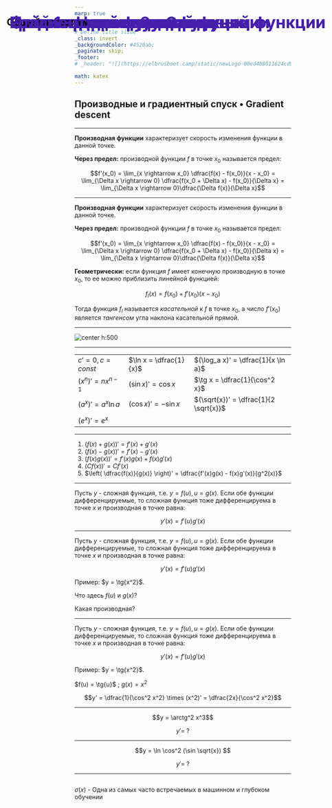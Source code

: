 ```yaml
---
marp: true


# Define title slide
_class: invert
_backgroundColor: #4520ab;
_paginate: skip;
_footer: 
# _header: "![](https://elbrusboot.camp/static/newLogo-00ed4b8011624cd94aa1812d35f25088.svg)"

math: katex
---
```


<style>
img[alt~="center"] {
  display: block;
  margin: 0 auto;
}
h1 {
  position: absolute;
  left: 77px;
  top: 20px;
  right: 80px;
  height: 70px;
  line-height: 70px;
  margin-bottom: 20px;
  color: #4520ab;
  font-size: 28pt
}

h3 {
  position: absolute;
  left: 70px;
  top: 60px;
  font-size: 17pt;
  /* right: 80px; */
  /* height: 70px; */
  /* line-height: 70px; */
  /* margin-bottom: 20px; */
  color: black; 
  font-style: normal;
}

a {
  color: #4520ab;
}

  .container {
    height: 100%;
    overflow: hidden;
  }

  .data-container {
    height: 73%;
    display: flex;
    align-items: center;
  }

  .image-container {
    width: 49%;
    height:100%;
  }

  .table-container {
    
  }

</style>

# Фаза 1 • Неделя 2 • Среда

## Производные и градиентный спуск • Gradient descent
---
<!--- backgroundColor: white --->
<!--- paginate: true --->
<!-- header: "![](aux/Elbrus-bootcamp-RU.png)" -->

<style>
header {
    height: 675px;
    right: 20px;
    /* margin-bottom: 80px; */
}
header img {
    height: 60px;
    float: right;
 }
</style>

# Производная функции

**Производная функции** характеризует скорость изменения функции в данной точке. 

**Через предел:** производной функции $f$ в точке $x_0$ называется предел:

$$f'(x_0) = \lim_{x \rightarrow x_0} \dfrac{f(x) - f(x_0)}{x - x_0} = \lim_{\Delta x \rightarrow 0} \dfrac{f(x_0 + \Delta x) - f(x_0)}{\Delta x} = \lim_{\Delta x \rightarrow 0}\dfrac{\Delta f(x)}{\Delta x}$$


--- 
# Производная функции

**Производная функции** характеризует скорость изменения функции в данной точке. 

**Через предел:** производной функции $f$ в точке $x_0$ называется предел:

$$f'(x_0) = \lim_{x \rightarrow x_0} \dfrac{f(x) - f(x_0)}{x - x_0} = \lim_{\Delta x \rightarrow 0} \dfrac{f(x_0 + \Delta x) - f(x_0)}{\Delta x} = \lim_{\Delta x \rightarrow 0}\dfrac{\Delta f(x)}{\Delta x}$$

**Геометрически:** если функция $f$ имеет конечную производную в точке $x_0$, то ее можно приблизить линейной функцией: 

$$f_l(x) = f(x_0) + f'(x_0)(x-x_0)$$

Тогда функция $f_l$ называется *касательной* к $f$ в точке $x_0$, а число $f'(x_0)$ является *тангенсом* угла наклона касательной прямой. 

---

# Производная функции

![center h:500](https://avatars.dzeninfra.ru/get-zen_doc/3952637/pub_5f4559d569db446e269a80e1_5f457599cd42f3302e7fdd34/scale_1200)

--- 
# Элементарные производные




||||
|-|-|-|
|$c' = 0, c = const$    | $\ln x = \dfrac{1}{x}$ | $(\log_a x)' = \dfrac{1}{x \ln a}$ |
|$(x^n)' = nx^{n-1}$    | $(\sin x)' = \cos x$   | $\tg x = \dfrac{1}{\cos^2 x}$ |
|$(a^x)'= a^x \ln a$    | $(\cos x)' = - \sin x$ | $(\sqrt{x})' = \dfrac{1}{2 \sqrt{x}}$
|$(e^x)' = e^x$         ||


--- 

# Свойства производных

1. $(f(x) + g(x))' = f'(x) + g'(x)$
2. $(f(x) - g(x))' = f'(x) - g'(x)$
3. $(f(x)g(x))' = f'(x)g(x) + f(x)g'(x)$
4. $(C f(x))' = C f'(x)$
5. $\left( \dfrac{f(x)}{g(x)} \right)' = \dfrac{f'(x)g(x) - f(x)g'(x)}{g^2(x)}$

---

# Производная сложной функции

Пусть $y$ - сложная функция, т.е. $y = f(u),  u = g(x)$. Если обе функции дифференцируемые, то сложная функция тоже дифференцируема в точке $x$ и производная в точке равна: 

$$y'(x) = f'(u)g'(x)$$

---

# Производная сложной функции

Пусть $y$ - сложная функция, т.е. $y = f(u),  u = g(x)$. Если обе функции дифференцируемые, то сложная функция тоже дифференцируема в точке $x$ и производная в точке равна: 

$$y'(x) = f'(u)g'(x)$$

Пример: $y = \tg{x^2}$. 

Что здесь $f(u)$ и $g(x)$?

Какая производная? 

---

# Производная сложной функции

Пусть $y$ - сложная функция, т.е. $y = f(u),  u = g(x)$. Если обе функции дифференцируемые, то сложная функция тоже дифференцируема в точке $x$ и производная в точке равна: 

$$y'(x) = f'(u)g'(x)$$

Пример: $y = \tg{x^2}$. 

$f(u) = \tg{u}$ \; $g(x) = x^2$

$$y' = \dfrac{1}{\cos^2 x^2} \times (x^2)' = \dfrac{2x}{\cos^2 x^2}$$





---

# Найти производную сложной функции

$$y = \arctg^2 x^3$$

$$ y' = \; ? $$

--- 

# Найти производную сложной функции

$$y = \ln \cos^2 (\sin \sqrt{x}) $$

$$ y'=\; ?$$

--- 
# Найти производную функции

<div class = "container">
<div class="text">

$\sigma (x)$ - Одна из самых часто встречаемых в машинном и глубоком обучении

</div> 

</div> 
  <div class="data-container">
    <div class="image-container">
      <img src="https://www.researchgate.net/publication/358908601/figure/fig6/AS:1132634126200844@1647052427448/Sigmoid-activation-function-and-its-derivative.png" height=100%, width=100%> 
      <img/>
    </div>
    <div class="table-container">
    
$$\sigma (x) = \dfrac{1}{1 + e^{-x}}$$

$$\sigma' (x) = \; ?$$


  </div>
</div> 

---

# Найти производную функции

* Сигмоида 

$$\sigma (x) = \dfrac{1}{1 + e^{-x}}$$

$$\sigma' (x) = \dfrac{e^{-x}}{(1 + е^{-x})^2} $$

Еще ее часто выражают таким образом: 
$$\dfrac{d}{dx} \sigma(x) =\sigma(x) (1-\sigma(x))$$

--- 

# Найти производную функции

$$
\begin{aligned}
\dfrac{d}{dx} \sigma(x) &= \dfrac{d}{dx} \left[  \dfrac{1}{1+e^{-x}} \right] =\dfrac{d}{dx}(1+e^{-x})^{-1} \\
&=-1*(1+e^{-x})^{-2}(-e^{-x}) 
=\dfrac{-e^{-x}}{-(1+e^{-x})^{2}} 
=\dfrac{e^{-x}}{(1+e^{-x})^{2}} \\
&=\dfrac{1}{1+e^{-x}}  \dfrac{e^{-x}}{1+e^{-x}} 
=\dfrac{1}{1+e^{-x}}  \dfrac{e^{-x} + (1 - 1)}{1+e^{-x}} \\
&=\dfrac{1}{1+e^{-x}}  \dfrac{(1 + e^{-x}) - 1}{1+e^{-x}} 
=\dfrac{1}{1+e^{-x}}  \left[ \dfrac{(1 + e^{-x})}{1+e^{-x}} - \dfrac{1}{1+e^{-x}} \right] \\
&=\dfrac{1}{1+e^{-x}}  \left[ 1 - \dfrac{1}{1+e^{-x}} \right] 
=\sigma(x) (1-\sigma(x)) 
\end{aligned}
$$

Если кому-то интересно, почему ее можно выразить по-другому. 



<!-- --- 

# Неопределенный интеграл

Дана функция действительной переменной $f(x)$. Неопределенным интегралом функции (первообразной) называется функция  $F(x)$, производная которой равна $f(x)$: $F'(x) = f(x)$. 

$$F(x) = \int{}f(x) dx $$

Производные функций, отличающихся на константу, совпадают, потому в интегралы подставляют произвольную постоянную $C$. 

--- 

# Определенный интеграл

![center h:550](https://upload.wikimedia.org/wikipedia/commons/thumb/7/78/Integral-R1.svg/600px-Integral-R1.svg.png)

При $\max \Delta x_i \rightarrow 0,  \; S = \sum_{i=0}^{n-1} y_i \Delta x_i \rightarrow \int_{a}^{b} f(x) dx$

--- 

# Метод замены переменной

Найти значение неопределенного интеграла $\int \sin(3x + 1)dx$. Ближайшее табличное значение интеграла для этого случая $\int \sin x dx = - \cos x + C$. Необходимо получить значение $3x + 1$ под знаком дифференциала: 

$d(3x + 1) = (3x+1)'dx = 3dx$. 

Итог: $\int \sin (3x+1)dx = \dfrac{1}{3} \int \sin (3x+1)d(3x+1) = -\dfrac{1}{3}\cos (3x+1) + C$

--- 

# Метод замены переменной

Найти неопределенный интеграл: 
$$\int \dfrac{dx}{5 - 2x}$$

Табличный интеграл: 
$$\int \dfrac{dx}{x} = \ln |x| + C$$

Подводим $5 - 2x$ под знак интеграла и вычисляем: 
$$\int \dfrac{dx}{5 -2x} = -\dfrac{1}{2} \int \dfrac{d(5-2x)}{5-2x} = -\dfrac{1}{2} \ln |5-2x| + c$$ -->

---

# Градиентный спуск

* Дифференцирование используется для минимизации функции по параметрам
* Рассмотрим пример: 

$$L(w) = w^2 + 12$$

* Производная функции: 

$$ \dfrac{\partial L}{\partial w} = 2w$$

* Эта функция очень простая, мы можем найти ее минимум аналитически
* Но мы воспользуемся процедурой градиентного спуска для поиска минимума по параметру $w$

--- 
<!-- _footer: 📊[Let's play with gradient descent](https://uclaacm.github.io/gradient-descent-visualiser/#playground) -->
# Градиентный спуск

### Общий алгоритм

* Дана функция $L(w)$, надо найти значение параметра $w$, при котором значение функции будет минимальным: $L(w) \rightarrow \min_{w}$, $w_0$ = random
* Производная функции по параметру $w$ равна $\dfrac{\partial L}{\partial w}$
* На каждой итерации обновляем значение параметра $w$ по правилу: 
$$w_{i+1} = w_i - \lambda \dfrac{\partial L}{\partial w}$$
  * $\lambda$ - скорость обучения (`learning_rate`)
* Вычисляем значение $L(w_{i+1})$
* Останавливаемся, если $|L(w_{i+1}) - L(w_{i})| < \epsilon$, $\epsilon$ - параметр (напр., 0.01)

---
# Градиентный спуск

![center h:500 w:800](https://miro.medium.com/v2/resize:fit:1200/1*iNPHcCxIvcm7RwkRaMTx1g.jpeg)

---

# Итоги

* на основе итеративной процедуры корректировки параметров работает много алгоритмов машинного обучения
* градиент - вектор частных производных по каждому параметру
* у обычного градиентного спуска есть проблемы, для алгоритмов в машинном обучении используются более сложные варианты